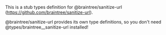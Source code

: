 This is a stub types definition for @braintree/sanitize-url (https://github.com/braintree/sanitize-url).

@braintree/sanitize-url provides its own type definitions, so you don't need @types/braintree__sanitize-url installed!